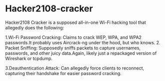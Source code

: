 # Hacker2108-cracker

Hacker2108 Cracker is a supposed all-in-one Wi-Fi hacking tool that allegedly does the following:


1.Wi-Fi Password Cracking: Claims to crack WEP, WPA, and WPA2 passwords.It probably uses Aircrack-ng under the hood, but who knows.
2. Packet Sniffing: Supposedly sniffs packets to capture usernames, passwords, and other juicy data.Again, likely just a repackaged version of Wireshark or tcpdump.


3.Deauthentication Attack: Can allegedly force clients to reconnect, capturing their handshake for easier password cracking.


